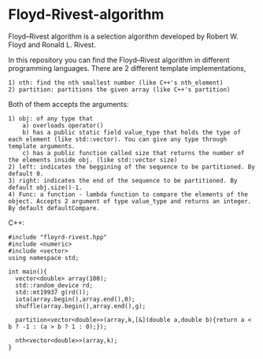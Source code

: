 # Floyd-Rivest-algorithm
Floyd–Rivest algorithm is a selection algorithm developed by Robert W. Floyd and Ronald L. Rivest.

In this repository you can find the Floyd–Rivest algorithm in different programming languages.
There are 2 different template implementations,
    
    1) nth: find the nth smallest number (like C++'s nth_element)
    2) partition: partitions the given array (like C++'s partition)

Both of them accepts the arguments:

    1) obj: of any type that 
        a) overloads operator()
        b) has a public static field value_type that holds the type of each element (like std::vector). You can give any type through template arguments.
        c) has a public function called size that returns the number of the elements inside obj. (like std::vector size)
    2) left: indicates the beggining of the sequence to be partitioned. By default 0.
    3) right: indicates the end of the sequence to be partitioned. By default obj.size()-1.
    4) Func: a function - lambda function to compare the elements of the object. Accepts 2 argument of type value_type and returns an integer. By default defaultCompare.

C++:

    #include "floyrd-rivest.hpp"
    #include <numeric>
    #include <vector>
    using namespace std;
  
    int main(){
      vector<double> array(100);
      std::random_device rd;
      std::mt19937 g(rd());
      iota(array.begin(),array.end(),0);
      shuffle(array.begin(),array.end(),g);
      
      partition<vector<double>>(array,k,[&](double a,double b){return a < b ? -1 : (a > b ? 1 : 0);});
  
      nth<vector<double>>(array,k);
    }
